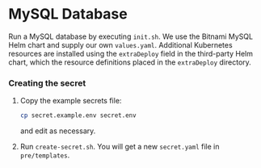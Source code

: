 # MySQL Database

Run a MySQL database by executing `init.sh`.  We use the Bitnami MySQL Helm chart and supply our own `values.yaml`.  Additional Kubernetes resources are installed using the `extraDeploy` field in the third-party Helm chart, which the resource definitions placed in the `extraDeploy` directory.

### Creating the secret
1. Copy the example secrets file:
   ```bash
   cp secret.example.env secret.env
   ```
   and edit as necessary.

2. Run `create-secret.sh`.  You will get a new `secret.yaml` file in `pre/templates`.
